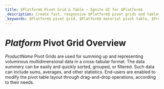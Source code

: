 ```yaml
---
title: $Platform$ Pivot Grid & Table – Ignite UI for $Platform$
_description: Create fast, responsive $Platform$ pivot grids and tables with $ProductName$. Perform complex analysis and apply data sorting, grouping, or filtering.
_keywords: $Platform$ pivot grid, $Platform$ material pivot table, $ProductName$, Infragistics
---
```


# $Platform$ Pivot Grid Overview

$ProductName$ Pivot Grids are used for summing up and representing voluminous multidimensional data in a cross-tabular format. The data summery can be easily and quickly sorted, grouped, or filtered. Such data can include sums, averages, and other statistics. End-users are enabled to modify the pivot table layout through drag-and-drop operations, according to their needs.


<!--
TODO port rest of topic from
https://github.com/IgniteUI/igniteui-docfx/blob/master/en/components/pivotGrid/pivot-grid.md -->